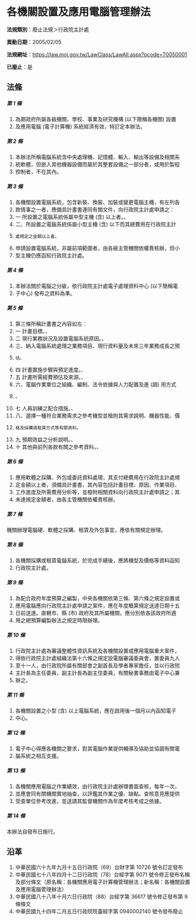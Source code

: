 # 各機關設置及應用電腦管理辦法

**法規類別**：廢止法規＞行政院主計處

**異動日期**：2005/02/05  

**法規網址**：https://law.moj.gov.tw/LawClass/LawAll.aspx?pcode=T0050001

**已廢止**：是



## 法條
##### 第 1 條
1. 為期政府所屬各級機關、學校、事業及研究機構 (以下簡稱各機關) 設置
1. 及應用電腦 (電子計算機) 系統經濟有效，特訂定本辦法。

##### 第 2 條
1. 本辦法所稱電腦系統含中央處理機、記憶體、輸入、輸出等設備及相關系
1. 統軟體，但嵌入其他機器設備而屬於其整套設備之一部分者，或用於製程
1. 控制者，不在其內。　　　　　　　　　　　　　　　

##### 第 3 條
1. 各機關設置電腦系統，包含新裝、換裝、加裝或變更電腦主機，有左列各
1. 款情事之一者，應備具計畫書連同有關文件，向行政院主計處申請之：　
1. 一  所設置之電腦系統係屬中型主機 (含) 以上者。、　　　　
1. 二、所設置之電腦系統係屬小型主機 (含) 以下而其總費用在行政院主計
1.     處規定之金額以上者。　　　　　　　　　　　　　
1. 申請設置電腦系統，非屬前項範圍者，由各級主管機關依權責核辦，但小
1. 型主機仍應函知行政院主計處。　　　　　　　　　　　　

##### 第 4 條
1. 本辦法關於電腦之分級，依行政院主計處電子處理資料中心 (以下簡稱電
1. 子中心) 發布之資料為準。　　　　　　　　　　　　　　

##### 第 5 條
1. 第三條所稱計畫書之內容如左：　　　　　　　　　　　　　　
1. 一  計畫目標。、　　　　　　　　　　　　　　　　　　　　
1. 二  現行業務狀況及設置電腦系統原因。、　　　　　　　　　
1. 三、納入電腦系統處理之業務項目、現行資料量及未來三年業務成長之預
1.     估。　　　　　　　　　　　　　　　　　　　　　
1. 四  計畫實施步驟與預定進度。、　　　　　　　　　　　　　
1. 五  計畫所需經費預估及來源。、　　　　　　　　　　　　　
1. 六、電腦作業單位之組織、編制、法令依據與人力配置及進 (調) 用方式
1.     。　　　　　　　　　　　　　　　　　　　　　　
1. 七  人員訓練之配合措施。、　　　　　　　　　　　　　　　
1. 八、選擇一種符合業務需求之參考機型並檢附其需求說明、機器性能、價
1.     格及採購或租賃方式等有關資料。　　　　　　　　
1. 九  預期效益之分析說明。、　　　　　　　　　　　　　　　
1. 十  其他與前列各款有關之參考資料。、

##### 第 6 條
1. 應用軟體之採購、外包或委託資料處理，其支付總費用在行政院主計處規
1. 定金額以上者，須備具計畫書，其內容包括計畫目標、原因、作業項目、
1. 工作進度及所需費用分析等，並檢附相關資料向行政院主計處申請之；其
1. 未達規定金額者，由各主管機關依權責核辦。　　

##### 第 7 條
機關辦理電腦硬、軟體之採購、租賃及外包事宜，應依有關規定辦理。　

##### 第 8 條
1. 各機關採購或租賃電腦系統，於完成手續後，應將機型及價格等資料函知
1. 行政院主計處。　　　　　　　　　　　　　　　　　　　

##### 第 9 條
1. 為配合政府年度預算之編製，中央各機關依第三條、第六條之規定設置或
1. 應用電腦應向行政院主計處申請之案件，應在年度概算規定送達日期十五
1. 日前送達。直轄市、縣 (市) 政府及其所屬機關，應分別依各該政府所適
1. 用之總預算編製辦法之規定時限辦理。

##### 第 10 條
1. 行政院主計處為審議整體性資訊系統及各機關設置或應用電腦重大案件，
1. 得依行政院主計處組織法第十六條之規定設電腦審議委員會，置委員九人
1. 至十一人，由行政院所屬有關部會之副首長及學者專家擔任，並以行政院
1. 主計長為主任委員，副主計長為副主住委員，有關秘書事務由電子中心兼
1. 辦之。　　　　　　　　　

##### 第 11 條
1. 各機關設置之小型 (含) 以上電腦系統，應在啟用後一個月以內函知電子
1. 中心。　　　　　　　　　　　　　　　　　　　　　　　

##### 第 12 條
1. 電子中心得應各機關之要求，對其電腦作業提供輔導及協助並協調有關電
1. 腦系統之相互支援。　　　　　　　　　　　　　　　　　

##### 第 13 條
1. 各機關應用電腦之作業績效，由行政院主計處辦理書面查核，每年一次，
1. 並應會同有關機關實地抽查，以評鑑其作業之優、缺點。查核意見應提供
1. 受查單位參考改進，並送請其監督機關作為年度考核考成之依據。　　　

##### 第 14 條
本辦法自發布日施行。　　　　　　　　　　　　　　　　　　

## 沿革
1. 中華民國六十九年九月十五日行政院（69）台財字第 10726  號令訂定發布
1. 中華民國七十八年四月十二日行政院（78）台經字第 9071 號令修正發布名稱及部分條文（原名稱：各機關應用電子計算機管理辦法；新名稱：各機關設置及應用電腦管理辦法）
1. 中華民國八十八年十月六日行政院（88）台經字第 36617  號令修正發布第 9  條條文
1. 中華民國九十四年二月五日行政院院臺經字第 0940002140 號令發布廢止

